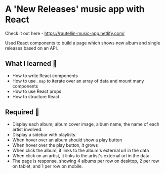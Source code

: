 # A 'New Releases' music app with React

Check it out here - https://rautellin-music-app.netlify.com/

Used React components to build a page which shows new album and single releases based on an API.

## What I learned 🧠

- How to write React components
- How to use `.map` to iterate over an array of data and mount many components
- How to use React props 
- How to structure React

## Required 🧪

* Display each album; album cover image, album name, the name of each artist involved.
* Display a sidebar with playlists. 
* When hover over an album should show a play button
* When hover over the play button, it grows
* When click the album, it links to the album's external url in the data
* When click on an artist, it links to the artist's external url in the data
* The page is response, showing 4 albums per row on desktop, 2 per row on tablet, and 1 per row on mobile.
